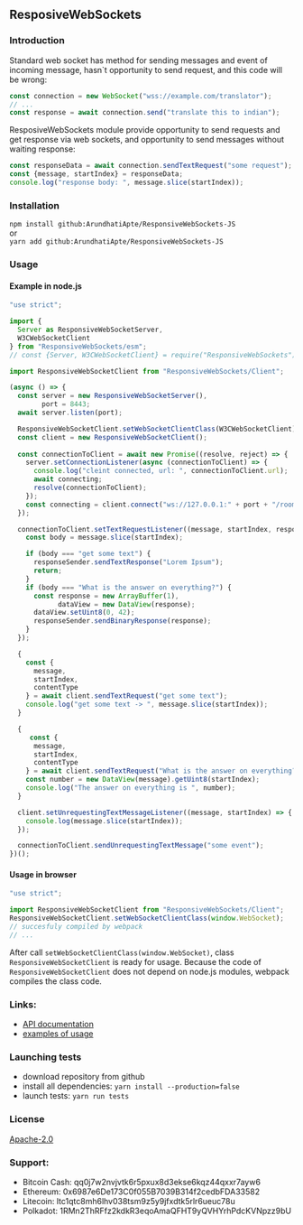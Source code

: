 ## ResposiveWebSockets

### Introduction

Standard web socket has method for sending messages and event of incoming message, hasn`t opportunity to send request,
and this code will be wrong:
```js
const connection = new WebSocket("wss://example.com/translator");
// ...
const response = await connection.send("translate this to indian");
```
ResposiveWebSockets module provide opportunity to send requests and get response via web sockets, and opportunity to send
messages without waiting response:
```js
const responseData = await connection.sendTextRequest("some request");
const {message, startIndex} = responseData;
console.log("response body: ", message.slice(startIndex));
```

### Installation

`npm install github:ArundhatiApte/ResponsiveWebSockets-JS`  
or  
`yarn add github:ArundhatiApte/ResponsiveWebSockets-JS`

### Usage

#### Example in node.js

```js
"use strict";

import {
  Server as ResponsiveWebSocketServer,
  W3CWebSocketClient
} from "ResponsiveWebSockets/esm";
// const {Server, W3CWebSocketClient} = require("ResponsiveWebSockets"); // commonJS

import ResponsiveWebSocketClient from "ResponsiveWebSockets/Client";

(async () => {
  const server = new ResponsiveWebSocketServer(),
        port = 8443;
  await server.listen(port);

  ResponsiveWebSocketClient.setWebSocketClientClass(W3CWebSocketClient);
  const client = new ResponsiveWebSocketClient();
  
  const connectionToClient = await new Promise((resolve, reject) => {
    server.setConnectionListener(async (connectionToClient) => {
      console.log("cleint connected, url: ", connectionToClient.url);
      await connecting;
      resolve(connectionToClient);
    });
    const connecting = client.connect("ws://127.0.0.1:" + port + "/room/12345");
  });

  connectionToClient.setTextRequestListener((message, startIndex, responseSender) => {
    const body = message.slice(startIndex);

    if (body === "get some text") {
      responseSender.sendTextResponse("Lorem Ipsum");
      return;
    }
    if (body === "What is the answer on everything?") {
      const response = new ArrayBuffer(1),
            dataView = new DataView(response);
      dataView.setUint8(0, 42);
      responseSender.sendBinaryResponse(response);
    }
  });

  {
    const {
      message,
      startIndex,
      contentType
    } = await client.sendTextRequest("get some text");
    console.log("get some text -> ", message.slice(startIndex));
  }

  {
     const {
      message,
      startIndex,
      contentType
    } = await client.sendTextRequest("What is the answer on everything?");
    const number = new DataView(message).getUint8(startIndex);
    console.log("The answer on everything is ", number);
  }

  client.setUnrequestingTextMessageListener((message, startIndex) => {
    console.log(message.slice(startIndex));
  });

  connectionToClient.sendUnrequestingTextMessage("some event");
})();
```

#### Usage in browser

```js
"use strict";

import ResponsiveWebSocketClient from "ResponsiveWebSockets/Client";
ResponsiveWebSocketClient.setWebSocketClientClass(window.WebSocket);
// succesfuly compiled by webpack
// ...
```

After call `setWebSocketClientClass(window.WebSocket)`, class `ResponsiveWebSocketClient` is ready for usage.
Because the code of `ResponsiveWebSocketClient` does not depend on node.js modules, webpack compiles the class code.

### Links:

- [API documentation](./docs/API.md)
- [examples of usage](./examples)

### Launching tests

- download repository from github
- install all dependencies: `yarn install --production=false`
- launch tests: `yarn run tests`

### License

[Apache-2.0](http://www.apache.org/licenses/LICENSE-2.0)

### Support:

- Bitcoin Cash: qq0j7w2nvjvtk6r5pxux8d3ekse6kqz44qxxr7ayw6
- Ethereum: 0x6987e6De173C0f055B7039B314f2cedbFDA33582
- Litecoin: ltc1qtc8mh6lhv038tsm9z5y9jfxdtk5rlr6ueuc78u
- Polkadot: 1RMn2ThRFfz2kdkR3eqoAmaQFHT9yQVHYrhPdcKVNpzz9bU
